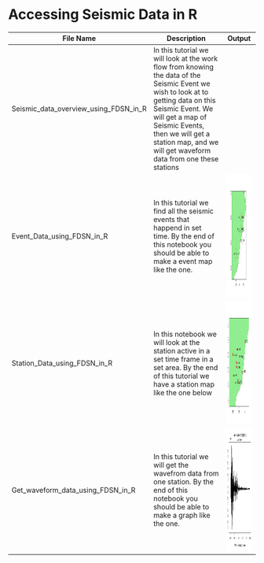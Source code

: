 # Accessing Seismic Data in R

File Name                     | Description  | Output
----------------------------- | -------------|---------------------------------------
Seismic_data_overview_using_FDSN_in_R | In this tutorial we will look at the work flow from knowing the data of the Seismic Event we wish to look at to getting data on this Seismic Event. We will get a map of Seismic Events, then we will get a station map, and we will get waveform data from one these stations | 
Event_Data_using_FDSN_in_R |In this tutorial we find all the seismic events that happend in set time. By the end of this notebook you should be able to make a event map like the one.| <img src="event.png" height="250" width="250"> 
Station_Data_using_FDSN_in_R |In this notebook we will look at the station active in a set time frame in a set area. By the end of this tutorial we have a station map like the one below | <img src="station.png" height="250" width="250"> 
Get_waveform_data_using_FDSN_in_R|In this tutorial we will get the wavefrom data from one station. By the end of this notebook you should be able to make a graph like the one. |<img src="waveform.png" height="250" width="250">
